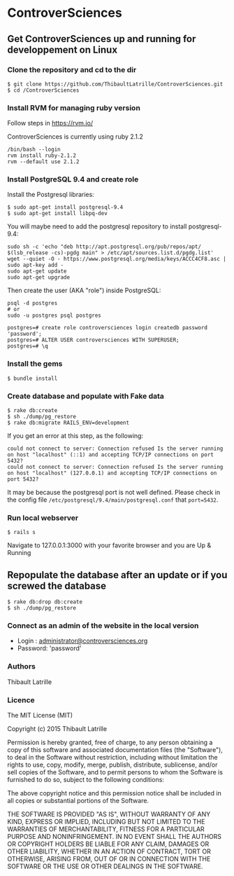 # ControverSciences

## Get ControverSciences up and running for developpement on Linux

### Clone the repository and cd to the dir

```
$ git clone https://github.com/ThibaultLatrille/ControverSciences.git
$ cd /ControverSciences
```

### Install RVM for managing ruby version

Follow steps in
https://rvm.io/

ControverSciences is currently using ruby 2.1.2

```
/bin/bash --login
rvm install ruby-2.1.2
rvm --default use 2.1.2
```

### Install PostgreSQL 9.4 and create role

Install the Postgresql libraries:

```
$ sudo apt-get install postgresql-9.4
$ sudo apt-get install libpq-dev
```

You will maybe need to add the postgresql repository to install postgresql-9.4:
```
sudo sh -c 'echo "deb http://apt.postgresql.org/pub/repos/apt/ $(lsb_release -cs)-pgdg main" > /etc/apt/sources.list.d/pgdg.list'
wget --quiet -O - https://www.postgresql.org/media/keys/ACCC4CF8.asc | sudo apt-key add -
sudo apt-get update
sudo apt-get upgrade
```

Then create the user (AKA "role") inside PostgreSQL:

```
psql -d postgres
# or 
sudo -u postgres psql postgres

postgres=# create role controversciences login createdb password 'password';
postgres=# ALTER USER controversciences WITH SUPERUSER;
postgres=# \q
```


### Install the gems

```
$ bundle install
```

### Create database and populate with Fake data

```
$ rake db:create
$ sh ./dump/pg_restore
$ rake db:migrate RAILS_ENV=development
```

If you get an error at this step, as the following:

```
could not connect to server: Connection refused Is the server running on host "localhost" (::1) and accepting TCP/IP connections on port 5432?
could not connect to server: Connection refused Is the server running on host "localhost" (127.0.0.1) and accepting TCP/IP connections on port 5432? 
```

It may be because the postgresql port is not well defined. Please check in the config file `/etc/postgresql/9.4/main/postgresql.conf` that `port=5432`.

### Run local webserver

```
$ rails s
```

Navigate to 127.0.0.1:3000 with your favorite browser and you are Up & Running

## Repopulate the database after an update or if you screwed the database

```
$ rake db:drop db:create
$ sh ./dump/pg_restore
```

### Connect as an admin of the website in the local version

* Login : administrator@controversciences.org
* Password: 'password'

### Authors

Thibault Latrille

### Licence

The MIT License (MIT)

Copyright (c) 2015 Thibault Latrille

Permission is hereby granted, free of charge, to any person obtaining a copy of this software and associated documentation files (the "Software"), to deal in the Software without restriction, including without limitation the rights to use, copy, modify, merge, publish, distribute, sublicense, and/or sell copies of the Software, and to permit persons to whom the Software is furnished to do so, subject to the following conditions:

The above copyright notice and this permission notice shall be included in all copies or substantial portions of the Software.

THE SOFTWARE IS PROVIDED "AS IS", WITHOUT WARRANTY OF ANY KIND, EXPRESS OR IMPLIED, INCLUDING BUT NOT LIMITED TO THE WARRANTIES OF MERCHANTABILITY, FITNESS FOR A PARTICULAR PURPOSE AND NONINFRINGEMENT. IN NO EVENT SHALL THE AUTHORS OR COPYRIGHT HOLDERS BE LIABLE FOR ANY CLAIM, DAMAGES OR OTHER LIABILITY, WHETHER IN AN ACTION OF CONTRACT, TORT OR OTHERWISE, ARISING FROM, OUT OF OR IN CONNECTION WITH THE SOFTWARE OR THE USE OR OTHER DEALINGS IN THE SOFTWARE.
